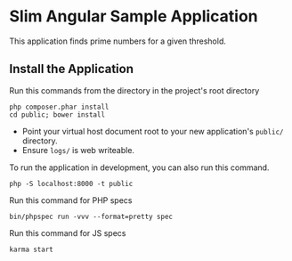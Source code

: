 # Slim Angular Sample Application

This application finds prime numbers for a given threshold.


## Install the Application

Run this commands from the directory in the project's root directory

    php composer.phar install
    cd public; bower install


* Point your virtual host document root to your new application's `public/` directory.
* Ensure `logs/` is web writeable.

To run the application in development, you can also run this command. 

	php -S localhost:8000 -t public 

Run this command for PHP specs

	bin/phpspec run -vvv --format=pretty spec
	
Run this command for JS specs

    karma start

